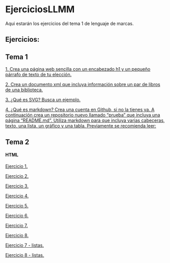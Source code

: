 # EjerciciosLLMM
Aqui estarán los ejercicios del tema 1 de lenguaje de marcas.

## Ejercicios:

## Tema 1
[1. Crea una página web sencilla con un encabezado h1 y un pequeño párrafo de texto de tu elección.](/Tema1/Ejercicio1/)

[2. Crea un documento xml que incluya información sobre un par de libros de una biblioteca.](/Tema1/Ejercicio2/)


[3. ¿Qué es SVG? Busca un ejemplo.](/Tema1/Ejercicio3/)


[4. ¿Qué es markdown? Crea una cuenta en Github, si no la tienes ya. A continuación crea un repositorio nuevo llamado “prueba” que incluya una página “README.md”. Utiliza markdown para que incluya varias cabeceras, texto, una lista, un gráfico y una tabla. Previamente se recomienda leer:](/Tema1/Ejercicio4/)



## Tema 2

#### HTML

[Ejercicio 1.](/Tema2/Ejercicio1)

[Ejercicio 2.](/Tema2/Ejercicio2)

[Ejercicio 3.](/Tema2/Ejercicio3)

[Ejercicio 4.](/Tema2/Ejercicio4)

[Ejercicio 5.](/Tema2/Ejercicio5)

[Ejercicio 6.](/Tema2/Ejercicio6)

[Ejercicio 7.](/Tema2/Ejercicio7)

[Ejercicio 8.](/Tema2/Ejercicio8.rar)

[Ejercicio 7 - listas.](/Tema2/Ejercicio7listas.html)

[Ejercicio 8 - listas.](/Tema2/Ejercicio8listas.html)
